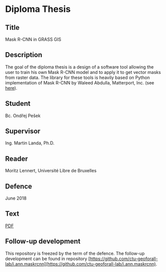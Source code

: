 # Diploma Thesis

## Title

Mask R-CNN in GRASS GIS

## Description

The goal of the diploma thesis is a design of a software tool allowing the user
to train his own Mask R-CNN model and to apply it to get vector masks from
raster data. The library for these tools is heavily based on Python
implementation of Mask R-CNN by Waleed Abdulla, Matterport, Inc. (see
[here](https://github.com/matterport/Mask_RCNN)).

## Student

Bc. Ondřej Pešek

## Supervisor

Ing. Martin Landa, Ph.D.

## Reader

Moritz Lennert, Université Libre de Bruxelles

## Defence

June 2018

## Text

[PDF](text/ondrej-pesek-dp-2018.pdf)

## Follow-up development

This repository is freezed by the term of the defence. The follow-up
development can be found in repository
[https://github.com/ctu-geoforall-lab/i.ann.maskrcnn](https://github.com/ctu-geoforall-lab/i.ann.maskrcnn).
